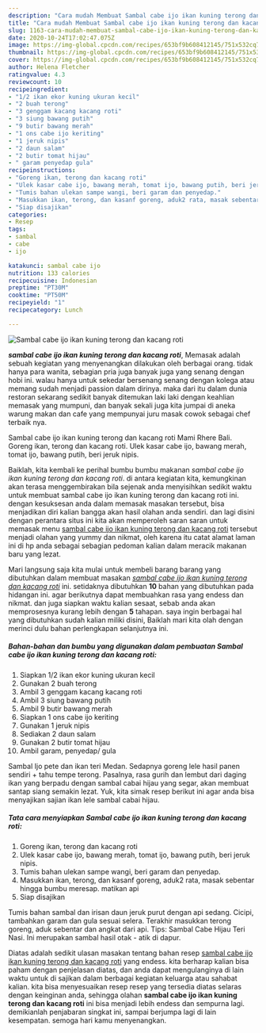```yaml
---
description: "Cara mudah Membuat Sambal cabe ijo ikan kuning terong dan kacang roti, Bikin Ngiler"
title: "Cara mudah Membuat Sambal cabe ijo ikan kuning terong dan kacang roti, Bikin Ngiler"
slug: 1163-cara-mudah-membuat-sambal-cabe-ijo-ikan-kuning-terong-dan-kacang-roti-bikin-ngiler
date: 2020-10-24T17:02:47.075Z
image: https://img-global.cpcdn.com/recipes/653bf9b608412145/751x532cq70/sambal-cabe-ijo-ikan-kuning-terong-dan-kacang-roti-foto-resep-utama.jpg
thumbnail: https://img-global.cpcdn.com/recipes/653bf9b608412145/751x532cq70/sambal-cabe-ijo-ikan-kuning-terong-dan-kacang-roti-foto-resep-utama.jpg
cover: https://img-global.cpcdn.com/recipes/653bf9b608412145/751x532cq70/sambal-cabe-ijo-ikan-kuning-terong-dan-kacang-roti-foto-resep-utama.jpg
author: Helena Fletcher
ratingvalue: 4.3
reviewcount: 10
recipeingredient:
- "1/2 ikan ekor kuning ukuran kecil"
- "2 buah terong"
- "3 genggam kacang kacang roti"
- "3 siung bawang putih"
- "9 butir bawang merah"
- "1 ons cabe ijo keriting"
- "1 jeruk nipis"
- "2 daun salam"
- "2 butir tomat hijau"
- " garam penyedap gula"
recipeinstructions:
- "Goreng ikan, terong dan kacang roti"
- "Ulek kasar cabe ijo, bawang merah, tomat ijo, bawang putih, beri jeruk nipis."
- "Tumis bahan ulekan sampe wangi, beri garam dan penyedap."
- "Masukkan ikan, terong, dan kasanf goreng, aduk2 rata, masak sebentar hingga bumbu meresap. matikan api"
- "Siap disajikan"
categories:
- Resep
tags:
- sambal
- cabe
- ijo

katakunci: sambal cabe ijo 
nutrition: 133 calories
recipecuisine: Indonesian
preptime: "PT30M"
cooktime: "PT50M"
recipeyield: "1"
recipecategory: Lunch

---
```



![Sambal cabe ijo ikan kuning terong dan kacang roti](https://img-global.cpcdn.com/recipes/653bf9b608412145/751x532cq70/sambal-cabe-ijo-ikan-kuning-terong-dan-kacang-roti-foto-resep-utama.jpg)

<b><i>sambal cabe ijo ikan kuning terong dan kacang roti</i></b>, Memasak adalah sebuah kegiatan yang menyenangkan dilakukan oleh berbagai orang. tidak hanya para wanita, sebagian pria juga banyak juga yang senang dengan hobi ini. walau hanya untuk sekedar bersenang senang dengan kolega atau memang sudah menjadi passion dalam dirinya. maka dari itu dalam dunia restoran sekarang sedikit banyak ditemukan laki laki dengan keahlian memasak yang mumpuni, dan banyak sekali juga kita jumpai di aneka warung makan dan cafe yang mempunyai juru masak cowok sebagai chef terbaik nya.

Sambal cabe ijo ikan kuning terong dan kacang roti Mami Rhere Bali. Goreng ikan, terong dan kacang roti. Ulek kasar cabe ijo, bawang merah, tomat ijo, bawang putih, beri jeruk nipis.

Baiklah, kita kembali ke perihal bumbu bumbu makanan <i>sambal cabe ijo ikan kuning terong dan kacang roti</i>. di antara kegiatan kita, kemungkinan akan terasa menggembirakan bila sejenak anda menyisihkan sedikit waktu untuk membuat sambal cabe ijo ikan kuning terong dan kacang roti ini. dengan kesuksesan anda dalam memasak masakan tersebut, bisa menjadikan diri kalian bangga akan hasil olahan anda sendiri. dan lagi disini dengan perantara situs ini kita akan memperoleh saran saran untuk memasak menu <u>sambal cabe ijo ikan kuning terong dan kacang roti</u> tersebut menjadi olahan yang yummy dan nikmat, oleh karena itu catat alamat laman ini di hp anda sebagai sebagian pedoman kalian dalam meracik makanan baru yang lezat.


Mari langsung saja kita mulai untuk membeli barang barang yang dibutuhkan dalam membuat masakan <u><i>sambal cabe ijo ikan kuning terong dan kacang roti</i></u> ini. setidaknya dibutuhkan <b>10</b> bahan yang dibutuhkan pada hidangan ini. agar berikutnya dapat membuahkan rasa yang endess dan nikmat. dan juga siapkan waktu kalian sesaat, sebab anda akan memprosesnya kurang lebih dengan <b>5</b> tahapan. saya ingin berbagai hal yang dibutuhkan sudah kalian miliki disini, Baiklah mari kita olah dengan merinci dulu bahan perlengkapan selanjutnya ini.

<!--inarticleads1-->

##### Bahan-bahan dan bumbu yang digunakan dalam pembuatan Sambal cabe ijo ikan kuning terong dan kacang roti:

1. Siapkan 1/2 ikan ekor kuning ukuran kecil
1. Gunakan 2 buah terong
1. Ambil 3 genggam kacang kacang roti
1. Ambil 3 siung bawang putih
1. Ambil 9 butir bawang merah
1. Siapkan 1 ons cabe ijo keriting
1. Gunakan 1 jeruk nipis
1. Sediakan 2 daun salam
1. Gunakan 2 butir tomat hijau
1. Ambil  garam, penyedap/ gula


Sambal Ijo pete dan ikan teri Medan. Sedapnya goreng lele hasil panen sendiri + tahu tempe terong. Pasalnya, rasa gurih dan lembut dari daging ikan yang berpadu dengan sambal cabai hijau yang segar, akan membuat santap siang semakin lezat. Yuk, kita simak resep berikut ini agar anda bisa menyajikan sajian ikan lele sambal cabai hijau. 

<!--inarticleads2-->

##### Tata cara menyiapkan Sambal cabe ijo ikan kuning terong dan kacang roti:

1. Goreng ikan, terong dan kacang roti
1. Ulek kasar cabe ijo, bawang merah, tomat ijo, bawang putih, beri jeruk nipis.
1. Tumis bahan ulekan sampe wangi, beri garam dan penyedap.
1. Masukkan ikan, terong, dan kasanf goreng, aduk2 rata, masak sebentar hingga bumbu meresap. matikan api
1. Siap disajikan


Tumis bahan sambal dan irisan daun jeruk purut dengan api sedang. Cicipi, tambahkan garam dan gula sesuai selera. Terakhir masukkan terong goreng, aduk sebentar dan angkat dari api. Tips: Sambal Cabe Hijau Teri Nasi. Ini merupakan sambal hasil otak - atik di dapur. 

Diatas adalah sedikit ulasan masakan tentang bahan resep <u>sambal cabe ijo ikan kuning terong dan kacang roti</u> yang endess. kita berharap kalian bisa paham dengan penjelasan diatas, dan anda dapat mengulanginya di lain waktu untuk di sajikan dalam berbagai kegiatan keluarga atau sahabat kalian. kita bisa menyesuaikan resep resep yang tersedia diatas selaras dengan keinginan anda, sehingga olahan <b>sambal cabe ijo ikan kuning terong dan kacang roti</b> ini bisa menjadi lebih endess dan sempurna lagi. demikianlah penjabaran singkat ini, sampai berjumpa lagi di lain kesempatan. semoga hari kamu menyenangkan.
